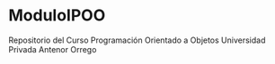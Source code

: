 # ModuloIPOO
Repositorio del Curso Programación Orientado a Objetos
Universidad Privada Antenor Orrego

